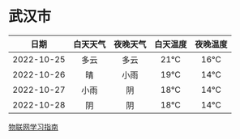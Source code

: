 # 武汉市
|日期|白天天气|夜晚天气|白天温度|夜晚温度|
|:--:|:--:|:--:|:--:|:--:|
|2022-10-25|多云|多云|21℃|16℃|
|2022-10-26|晴|小雨|19℃|14℃|
|2022-10-27|小雨|阴|18℃|14℃|
|2022-10-28|阴|阴|18℃|14℃|
 
[物联网学习指南](http://doc.lziqi.top/IoT)
